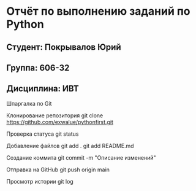 # Отчёт по выполнению заданий по Python

## Студент: Покрывалов Юрий
## Группа: 606-32
## Дисциплина: ИВТ


Шпаргалка по Git

Клонирование репозитория
git clone https://github.com/exwalue/pythonfirst.git

Проверка статуса
git status

Добавление файлов
git add .
git add README.md

Создание коммита
git commit -m "Описание изменений"

Отправка на GitHub
git push origin main

Просмотр истории
git log
